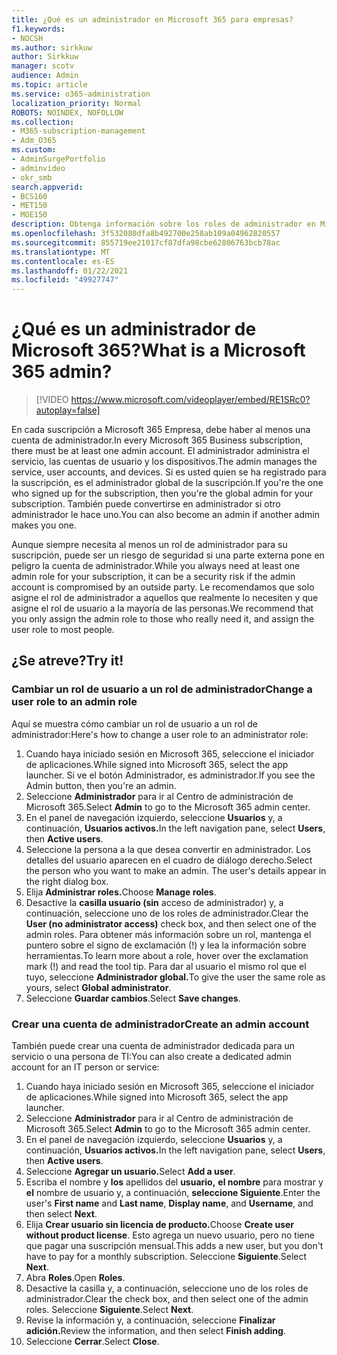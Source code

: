 ```yaml
---
title: ¿Qué es un administrador en Microsoft 365 para empresas?
f1.keywords:
- NOCSH
ms.author: sirkkuw
author: Sirkkuw
manager: scotv
audience: Admin
ms.topic: article
ms.service: o365-administration
localization_priority: Normal
ROBOTS: NOINDEX, NOFOLLOW
ms.collection:
- M365-subscription-management
- Adm_O365
ms.custom:
- AdminSurgePortfolio
- adminvideo
- okr_smb
search.appverid:
- BCS160
- MET150
- MOE150
description: Obtenga información sobre los roles de administrador en Microsoft 365 para empresas.
ms.openlocfilehash: 3f532080dfa8b492700e258ab109a04962820557
ms.sourcegitcommit: 855719ee21017cf87dfa98cbe62806763bcb78ac
ms.translationtype: MT
ms.contentlocale: es-ES
ms.lasthandoff: 01/22/2021
ms.locfileid: "49927747"
---
```

# <a name="what-is-a-microsoft-365-admin"></a><span data-ttu-id="9afa2-103">¿Qué es un administrador de Microsoft 365?</span><span class="sxs-lookup"><span data-stu-id="9afa2-103">What is a Microsoft 365 admin?</span></span>

> [!VIDEO https://www.microsoft.com/videoplayer/embed/RE1SRc0?autoplay=false]

<span data-ttu-id="9afa2-104">En cada suscripción a Microsoft 365 Empresa, debe haber al menos una cuenta de administrador.</span><span class="sxs-lookup"><span data-stu-id="9afa2-104">In every Microsoft 365 Business subscription, there must be at least one admin account.</span></span> <span data-ttu-id="9afa2-105">El administrador administra el servicio, las cuentas de usuario y los dispositivos.</span><span class="sxs-lookup"><span data-stu-id="9afa2-105">The admin manages the service, user accounts, and devices.</span></span> <span data-ttu-id="9afa2-106">Si es usted quien se ha registrado para la suscripción, es el administrador global de la suscripción.</span><span class="sxs-lookup"><span data-stu-id="9afa2-106">If you're the one who signed up for the subscription, then you're the global admin for your subscription.</span></span> <span data-ttu-id="9afa2-107">También puede convertirse en administrador si otro administrador le hace uno.</span><span class="sxs-lookup"><span data-stu-id="9afa2-107">You can also become an admin if another admin makes you one.</span></span>

<span data-ttu-id="9afa2-108">Aunque siempre necesita al menos un rol de administrador para su suscripción, puede ser un riesgo de seguridad si una parte externa pone en peligro la cuenta de administrador.</span><span class="sxs-lookup"><span data-stu-id="9afa2-108">While you always need at least one admin role for your subscription, it can be a security risk if the admin account is compromised by an outside party.</span></span> <span data-ttu-id="9afa2-109">Le recomendamos que solo asigne el rol de administrador a aquellos que realmente lo necesiten y que asigne el rol de usuario a la mayoría de las personas.</span><span class="sxs-lookup"><span data-stu-id="9afa2-109">We recommend that you only assign the admin role to those who really need it, and assign the user role to most people.</span></span>

## <a name="try-it"></a><span data-ttu-id="9afa2-110">¿Se atreve?</span><span class="sxs-lookup"><span data-stu-id="9afa2-110">Try it!</span></span>

### <a name="change-a-user-role-to-an-admin-role"></a><span data-ttu-id="9afa2-111">Cambiar un rol de usuario a un rol de administrador</span><span class="sxs-lookup"><span data-stu-id="9afa2-111">Change a user role to an admin role</span></span>

<span data-ttu-id="9afa2-112">Aquí se muestra cómo cambiar un rol de usuario a un rol de administrador:</span><span class="sxs-lookup"><span data-stu-id="9afa2-112">Here's how to change a user role to an administrator role:</span></span>

1. <span data-ttu-id="9afa2-113">Cuando haya iniciado sesión en Microsoft 365, seleccione el iniciador de aplicaciones.</span><span class="sxs-lookup"><span data-stu-id="9afa2-113">While signed into Microsoft 365, select the app launcher.</span></span> <span data-ttu-id="9afa2-114">Si ve el botón Administrador, es administrador.</span><span class="sxs-lookup"><span data-stu-id="9afa2-114">If you see the Admin button, then you're an admin.</span></span>
1. <span data-ttu-id="9afa2-115">Seleccione **Administrador** para ir al Centro de administración de Microsoft 365.</span><span class="sxs-lookup"><span data-stu-id="9afa2-115">Select **Admin** to go to the Microsoft 365 admin center.</span></span>
1. <span data-ttu-id="9afa2-116">En el panel de navegación izquierdo, seleccione **Usuarios** y, a continuación, **Usuarios activos.**</span><span class="sxs-lookup"><span data-stu-id="9afa2-116">In the left navigation pane, select **Users**, then **Active users**.</span></span>
1. <span data-ttu-id="9afa2-117">Seleccione la persona a la que desea convertir en administrador. Los detalles del usuario aparecen en el cuadro de diálogo derecho.</span><span class="sxs-lookup"><span data-stu-id="9afa2-117">Select the person who you want to make an admin. The user's details appear in the right dialog box.</span></span>
1. <span data-ttu-id="9afa2-118">Elija **Administrar roles.**</span><span class="sxs-lookup"><span data-stu-id="9afa2-118">Choose **Manage roles**.</span></span>
1. <span data-ttu-id="9afa2-119">Desactive la **casilla usuario (sin** acceso de administrador) y, a continuación, seleccione uno de los roles de administrador.</span><span class="sxs-lookup"><span data-stu-id="9afa2-119">Clear the **User (no administrator access)** check box, and then select one of the admin roles.</span></span> <span data-ttu-id="9afa2-120">Para obtener más información sobre un rol, mantenga el puntero sobre el signo de exclamación (!) y lea la información sobre herramientas.</span><span class="sxs-lookup"><span data-stu-id="9afa2-120">To learn more about a role, hover over the exclamation mark (!) and read the tool tip.</span></span> <span data-ttu-id="9afa2-121">Para dar al usuario el mismo rol que el tuyo, seleccione **Administrador global.**</span><span class="sxs-lookup"><span data-stu-id="9afa2-121">To give the user the same role as  yours, select **Global administrator**.</span></span>
1. <span data-ttu-id="9afa2-122">Seleccione **Guardar cambios**.</span><span class="sxs-lookup"><span data-stu-id="9afa2-122">Select **Save changes**.</span></span>

### <a name="create-an-admin-account"></a><span data-ttu-id="9afa2-123">Crear una cuenta de administrador</span><span class="sxs-lookup"><span data-stu-id="9afa2-123">Create an admin account</span></span> 

<span data-ttu-id="9afa2-124">También puede crear una cuenta de administrador dedicada para un servicio o una persona de TI:</span><span class="sxs-lookup"><span data-stu-id="9afa2-124">You can also create a dedicated admin account for an IT person or service:</span></span>

1. <span data-ttu-id="9afa2-125">Cuando haya iniciado sesión en Microsoft 365, seleccione el iniciador de aplicaciones.</span><span class="sxs-lookup"><span data-stu-id="9afa2-125">While signed into Microsoft 365, select the app launcher.</span></span>
1. <span data-ttu-id="9afa2-126">Seleccione **Administrador** para ir al Centro de administración de Microsoft 365.</span><span class="sxs-lookup"><span data-stu-id="9afa2-126">Select **Admin** to go to the Microsoft 365 admin center.</span></span>
1. <span data-ttu-id="9afa2-127">En el panel de navegación izquierdo, seleccione **Usuarios** y, a continuación, **Usuarios activos.**</span><span class="sxs-lookup"><span data-stu-id="9afa2-127">In the left navigation pane, select **Users**, then **Active users**.</span></span>
1. <span data-ttu-id="9afa2-128">Seleccione **Agregar un usuario.**</span><span class="sxs-lookup"><span data-stu-id="9afa2-128">Select **Add a user**.</span></span>
1. <span data-ttu-id="9afa2-129">Escriba el nombre y **los** apellidos del **usuario,** **el nombre** para mostrar y **el** nombre de usuario y, a continuación, **seleccione Siguiente**.</span><span class="sxs-lookup"><span data-stu-id="9afa2-129">Enter the user's **First name** and **Last name**, **Display name**, and **Username**, and then select **Next**.</span></span>
1. <span data-ttu-id="9afa2-130">Elija **Crear usuario sin licencia de producto.**</span><span class="sxs-lookup"><span data-stu-id="9afa2-130">Choose **Create user without product license**.</span></span> <span data-ttu-id="9afa2-131">Esto agrega un nuevo usuario, pero no tiene que pagar una suscripción mensual.</span><span class="sxs-lookup"><span data-stu-id="9afa2-131">This adds a new user, but you don't have to pay for a monthly subscription.</span></span> <span data-ttu-id="9afa2-132">Seleccione **Siguiente**.</span><span class="sxs-lookup"><span data-stu-id="9afa2-132">Select **Next**.</span></span>
1. <span data-ttu-id="9afa2-133">Abra **Roles**.</span><span class="sxs-lookup"><span data-stu-id="9afa2-133">Open **Roles**.</span></span>
1. <span data-ttu-id="9afa2-134">Desactive la casilla y, a continuación, seleccione uno de los roles de administrador.</span><span class="sxs-lookup"><span data-stu-id="9afa2-134">Clear the  check box, and then select one of the admin roles.</span></span> <span data-ttu-id="9afa2-135">Seleccione **Siguiente**.</span><span class="sxs-lookup"><span data-stu-id="9afa2-135">Select **Next**.</span></span>
1. <span data-ttu-id="9afa2-136">Revise la información y, a continuación, seleccione **Finalizar adición.**</span><span class="sxs-lookup"><span data-stu-id="9afa2-136">Review the information, and then select **Finish adding**.</span></span>
1. <span data-ttu-id="9afa2-137">Seleccione **Cerrar**.</span><span class="sxs-lookup"><span data-stu-id="9afa2-137">Select **Close**.</span></span>
